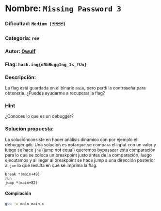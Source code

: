 # Nombre: `Missing Password 3`
### Dificultad: `Medium (🃏🃏🃏🃏)`
### Categoría: `rev`
### Autor: [0wulf](https://0wulf.github.io/)
### Flag: `hack.ing{d3bBugg1ng_1s_fUn}`

### Descripción:
La flag está guardada en el binario `main`, pero perdí la contraseña para obtenerla. ¿Puedes ayudarme a recuperar la flag?

### Hint
¿Conoces lo que es un debugger?

### Solución propuesta:
La soluciónconsiste en hacer análisis dinámico con por ejemplo el debugger `gdb`. Una solución es notarque se compara el input
con un valor y luego se hace `jne` (jump not equal) queremos bypassear esta comparación para lo que se coloca un breakpoint
justo antes de la comparación, luego ejecutamos y al llegar al breakpoint se
hace jump a una dirección posterior al `jne` lo que resulta en que se imprima la flag.
```
break *(main+49)
run
jump *(main+82)
```

#### Compilación
```bash
gcc -o main main.c
```
